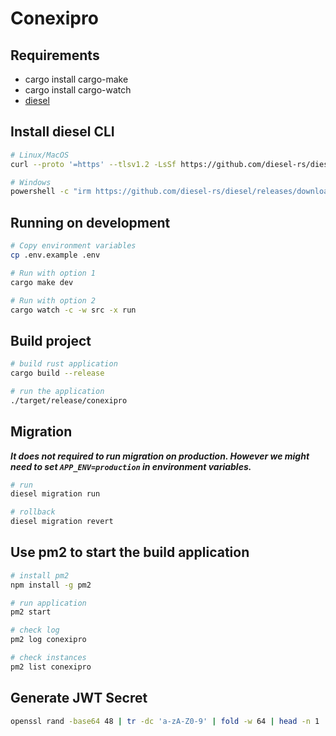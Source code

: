 # Conexipro

## Requirements

- cargo install cargo-make
- cargo install cargo-watch
- [diesel](https://diesel.rs/guides/getting-started)

## Install diesel CLI

```bash
# Linux/MacOS
curl --proto '=https' --tlsv1.2 -LsSf https://github.com/diesel-rs/diesel/releases/download/v2.2.1/diesel_cli-installer.sh | sh

# Windows
powershell -c "irm https://github.com/diesel-rs/diesel/releases/download/v2.2.1/diesel_cli-installer.ps1 | iex"
```

## Running on development

```bash
# Copy environment variables 
cp .env.example .env

# Run with option 1
cargo make dev

# Run with option 2
cargo watch -c -w src -x run
```

## Build project

```bash
# build rust application
cargo build --release

# run the application
./target/release/conexipro
```

## Migration

***It does not required to run migration on production. However we might need to set `APP_ENV=production` in environment variables.***

```bash
# run
diesel migration run

# rollback
diesel migration revert
```

## Use pm2 to start the build application

```bash
# install pm2
npm install -g pm2

# run application
pm2 start

# check log
pm2 log conexipro

# check instances
pm2 list conexipro
```

## Generate JWT Secret

```bash
openssl rand -base64 48 | tr -dc 'a-zA-Z0-9' | fold -w 64 | head -n 1
```

